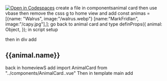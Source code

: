 [![Open in Codespaces](https://classroom.github.com/assets/launch-codespace-2972f46106e565e64193e422d61a12cf1da4916b45550586e14ef0a7c637dd04.svg)](https://classroom.github.com/open-in-codespaces?assignment_repo_id=17755789)
create a file in componentsanimal card
then use vbase then remove the csss
g to home view and add
const animas = [{name: "Walrus", image:"/walrus.webp"}
[name:"MarkFridlan", image:"/capy.jpg"],];
go back to animal card
and type definProps({
animal: Object,
});
in script setup

then in div add

<h2>{{animal.name}}</h2>
<img:src="animal.image" alt""/>
back in homeviewS
add import AnimalCard from "../components/AnimalCard..vue"
Then in template main
add <AnimalCard v-for="animal in animals" : key="animal.name" :animal= "animal/>
